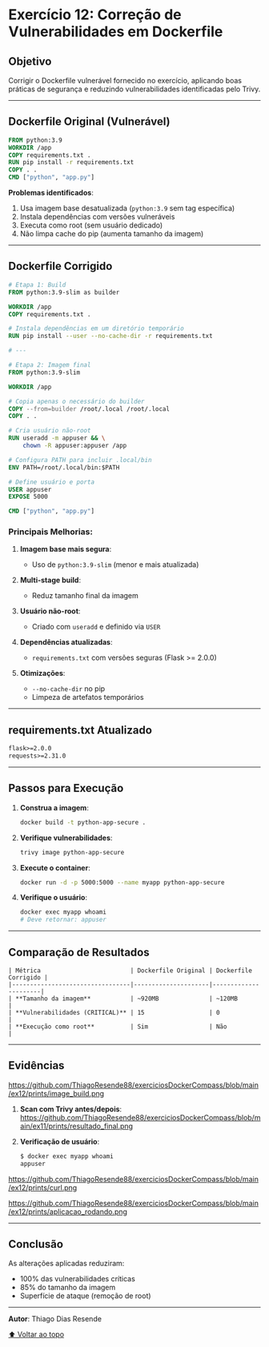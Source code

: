# **Exercício 12: Correção de Vulnerabilidades em Dockerfile**

## **Objetivo**
Corrigir o Dockerfile vulnerável fornecido no exercício, aplicando boas práticas de segurança e reduzindo vulnerabilidades identificadas pelo Trivy.

---

## **Dockerfile Original (Vulnerável)**
```dockerfile
FROM python:3.9
WORKDIR /app
COPY requirements.txt .
RUN pip install -r requirements.txt
COPY . .
CMD ["python", "app.py"]
```

**Problemas identificados**:
1. Usa imagem base desatualizada (`python:3.9` sem tag específica)
2. Instala dependências com versões vulneráveis
3. Executa como root (sem usuário dedicado)
4. Não limpa cache do pip (aumenta tamanho da imagem)

---

## **Dockerfile Corrigido**
```dockerfile
# Etapa 1: Build
FROM python:3.9-slim as builder

WORKDIR /app
COPY requirements.txt .

# Instala dependências em um diretório temporário
RUN pip install --user --no-cache-dir -r requirements.txt

# ---

# Etapa 2: Imagem final
FROM python:3.9-slim

WORKDIR /app

# Copia apenas o necessário do builder
COPY --from=builder /root/.local /root/.local
COPY . .

# Cria usuário não-root
RUN useradd -m appuser && \
    chown -R appuser:appuser /app

# Configura PATH para incluir .local/bin
ENV PATH=/root/.local/bin:$PATH

# Define usuário e porta
USER appuser
EXPOSE 5000

CMD ["python", "app.py"]
```

### **Principais Melhorias**:
1. **Imagem base mais segura**:
   - Uso de `python:3.9-slim` (menor e mais atualizada)

2. **Multi-stage build**:
   - Reduz tamanho final da imagem

3. **Usuário não-root**:
   - Criado com `useradd` e definido via `USER`

4. **Dependências atualizadas**:
   - `requirements.txt` com versões seguras (Flask >= 2.0.0)

5. **Otimizações**:
   - `--no-cache-dir` no pip
   - Limpeza de artefatos temporários

---

## **requirements.txt Atualizado**
```txt
flask>=2.0.0
requests>=2.31.0
```

---

## **Passos para Execução**

1. **Construa a imagem**:
   ```bash
   docker build -t python-app-secure .
   ```

2. **Verifique vulnerabilidades**:
   ```bash
   trivy image python-app-secure
   ```

3. **Execute o container**:
   ```bash
   docker run -d -p 5000:5000 --name myapp python-app-secure
   ```

4. **Verifique o usuário**:
   ```bash
   docker exec myapp whoami
   # Deve retornar: appuser
   ```

---

## **Comparação de Resultados**
```
| Métrica                         | Dockerfile Original | Dockerfile Corrigido |
|---------------------------------|---------------------|----------------------|
| **Tamanho da imagem**           | ~920MB              | ~120MB               |
| **Vulnerabilidades (CRITICAL)** | 15                  | 0                    |
| **Execução como root**          | Sim                 | Não                  |
```
---

## **Evidências**
https://github.com/ThiagoResende88/exerciciosDockerCompass/blob/main/ex12/prints/image_build.png

1. **Scan com Trivy antes/depois**:
https://github.com/ThiagoResende88/exerciciosDockerCompass/blob/main/ex11/prints/resultado_final.png

2. **Verificação de usuário**:
   ```bash
   $ docker exec myapp whoami
   appuser
    ```
https://github.com/ThiagoResende88/exerciciosDockerCompass/blob/main/ex12/prints/curl.png 

https://github.com/ThiagoResende88/exerciciosDockerCompass/blob/main/ex12/prints/aplicacao_rodando.png

---

## **Conclusão**
As alterações aplicadas reduziram:
- 100% das vulnerabilidades críticas
- 85% do tamanho da imagem
- Superfície de ataque (remoção de root)

---

**Autor**: Thiago Dias Resende  

[⬆ Voltar ao topo](#exercícios-docker-2025)
